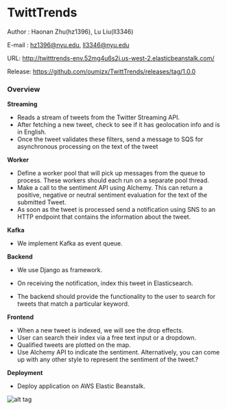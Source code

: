 # TwittTrends

Author : Haonan Zhu(hz1396), Lu Liu(ll3346)

E-mail : [hz1396@nyu.edu](mailto:hz1396@nyu.edu), [ll3346@nyu.edu](mailto:ll3346@nyu.edu)

URL: http://twitttrends-env.52mg4u6s2j.us-west-2.elasticbeanstalk.com/

Release: https://github.com/oumizx/TwittTrends/releases/tag/1.0.0

### Overview

**Streaming**

- Reads a stream of tweets from the Twitter Streaming API. 
- After fetching a new tweet, check to see if it has geolocation info and is in English.
- Once the tweet validates these filters, send a message to SQS for asynchronous processing on the text of the tweet

**Worker**

- Define a worker pool that will pick up messages from the queue to process. These workers should each run on a separate pool thread.
- Make a call to the sentiment API using Alchemy. This can return a positive, negative or neutral sentiment evaluation for the text of the submitted Tweet.
- As soon as the tweet is processed send a notification using SNS to an HTTP endpoint that contains the information about the tweet.

**Kafka**

- We implement Kafka as event queue.

**Backend**

- We use Django as framework.


- On receiving the notification, index this tweet in Elasticsearch. 
- The backend should provide the functionality to the user to search for tweets that match a particular keyword. 

**Frontend**

- When a new tweet is indexed, we will see the drop effects.
- User can search their index via a free text input or a dropdown.
- Qualified tweets are plotted on the map. 
- Use Alchemy API to indicate the sentiment. Alternatively, you can come up with any other style to represent the sentiment of the tweet.?

**Deployment**

- Deploy application on AWS Elastic Beanstalk.

![alt tag](https://github.com/oumizx/TwittTrends/blob/master/screenshot.png)

